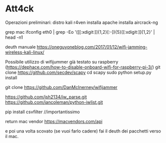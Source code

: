 # Att4ck

Operazioni preliminari:
distro kali r4ven
installa apache 
installa aircrack-ng


grep mac 
ifconfig eth0 | grep -Eo '([[:xdigit:]]{1,2}[:-]){5}[[:xdigit:]]{1,2}' | head -n1

deuth manuale https://oneguyoneblog.com/2017/01/12/wifi-jamming-wireless-kali-linux/

Possibile utilizzo di wifijummer già testato su raspberry
(https://dephace.com/how-to-disable-onboard-wifi-for-raspberry-pi-3/)
git clone https://github.com/secdev/scapy
cd scapy
sudo python setup.py install

git clone https://github.com/DanMcInerney/wifijammer


https://github.com/jsh2134/iw_parse.git
https://github.com/iancoleman/python-iwlist.git

pip install csvfilter //importantissimo




return mac vendor https://macvendors.com/api
<?php
  $mac_address = "FC:FB:FB:01:FA:21";
  $url = "http://api.macvendors.com/" . urlencode($mac_address);
  $ch = curl_init();
  curl_setopt($ch, CURLOPT_URL, $url);
  curl_setopt($ch, CURLOPT_RETURNTRANSFER, 1);
  $response = curl_exec($ch);
  if($response) {
    echo "Vendor: $response";
  } else {
    echo "Not Found";
  }
?>

e poi una volta scovato (se vuoi farlo cadere) fai il deuth dei pacchetti verso il mac.
